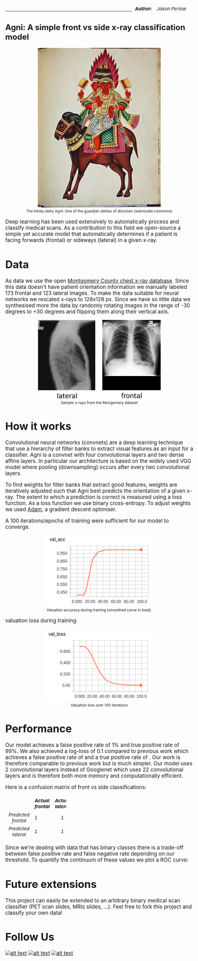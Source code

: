 <style>
table{
    border-collapse: collapse;
    border-spacing: 0;
    border:2px solid #fafafa;
    width:200px;
    font-style: italic;
    font-size: 15px;
}

th{
    border:2px solid #fafafa;
}

td{
    border:1px solid #fafafa;
}
</style>

<style>
body {
  font-size: 17px;
  }
</style>

<table align="right">
  <tr>
    <td><b>Author:</b></td>
    <td>Jason Perlow</td>
  </tr>
</table>

<br/>

----------

## Agni: A simple front vs side x-ray classification model

<center>
    <img src="assets/Agni.jpg" alt="The Hindu deity Agni: One of the guardian deities of direction" style="width: 400px;"/>
    <figcaption style="font-size: 9pt">The Hindu deity Agni: One of the guardian deities of direction (<i>wikimedia commons</i>)</figcaption>
</center>

Deep learning has been used extensively to automatically process and classify medical scans. As a contribution to this field we open-source a simple yet accurate model that automatically determines if a patient is facing forwards (frontal) or sideways (lateral) in a given x-ray.

# Data

As data we use the open [Montgomery County chest x-ray database](http://archive.nlm.nih.gov/repos/chestImages.php). Since this data doesn't have patient orientation information we manually labeled 173 frontal and 123 lateral images. To make the data suitable for neural networks we rescaled x-rays to 128x128 px. Since we have so little data we synthesised more the data by randomly rotating images in the range of -30 degrees to +30 degrees and flipping them along their vertical axis.

<center>
    <img src="assets/frontandside.jpg" alt="Sample x-rays from the Mongomery dataset" style="width: 400px;"/>
    <figcaption style="font-size: 9pt">Sample x-rays from the Mongomery dataset</figcaption>
</center>


# How it works

Convolutional neural networks (convnets) are a deep learning technique that use a hierarchy of filter banks to extract visual features as an input for a classifier. Agni is a convnet with four convolutional layers and two dense affine layers. In particular our architecture is based on the widely used VGG model where pooling (downsampling) occurs after every two convolutional layers.

To find weights for filter banks that extract good features, weights are iteratively adjusted such that Agni best predicts the orientation of a given x-ray. The extent to which a prediction is correct is measured using a loss function. As a loss function we use binary cross-entropy. To adjust weights we used [Adam](https://arxiv.org/abs/1412.6980), a gradient descent optimiser.

A 100 iterations/epochs of training were sufficient for our model to converge.

<center>
    <img src="assets/acc.png" alt="X-Ray containing sensitive information" style="width: 350px;"/>
    <figcaption style="font-size: 9pt">Valuation accuracy during training (smoothed curve in bold).</figcaption>
</center>

valuation loss during training

<center>
    <img src="assets/loss.png" alt="X-Ray containing sensitive information" style="width: 350px;"/>
    <figcaption style="font-size: 9pt">Valuation loss over 100 iterations</figcaption>
</center>

# Performance

Our model achieves a false positive rate of 1% and true positive rate of 99%. We also achieved a log-loss of 0.1 compared to previous work which achieves a false positive rate of and a true positive rate of . Our work is therefore comparable to previous work but is much simpler. Our model uses 2 convolutional layers instead of Googlenet which uses 22 convolutional layers and is therefore both more memory and computationally efficient.

Here is a confusion matrix of front vs side classifications:


|                   | Actual frontal | Actual lateral |
|:-------------:    | -------------  |:--------------:|
| Predicted frontal | 1              | 1              |
| Predicted lateral | 1              | 1              |

Since we're dealing with data that has binary classes there is a trade-off between false positive rate and false negative rate depending on our threshold. To quantify the continuum of these values we plot a ROC curve:

# Future extensions

This project can easily be extended to an arbitrary binary medical scan classifier (PET scan slides, MRIs slides, ...). Feel free to fork this project and classify your own data!

# Follow Us

<!-- display the social media buttons in your README -->
[![alt text][1.1]][1]
[![alt text][2.1]][2]
[![alt text][3.1]][3]

<!-- links to social media icons -->
<!-- no need to change these -->

<!-- icons with padding -->
[1.1]: http://i.imgur.com/tXSoThF.png (twitter icon with padding)
[2.1]: http://i.imgur.com/P3YfQoD.png (facebook icon with padding)
[3.1]: http://i.imgur.com/0o48UoR.png (github icon with padding)

<!-- links to your social media accounts -->
<!-- update these accordingly -->

[1]: https://twitter.com/isaziconsulting
[2]: https://www.facebook.com/Isazi-Consulting-240193656434498/
[3]: https://github.com/isaziconsulting
